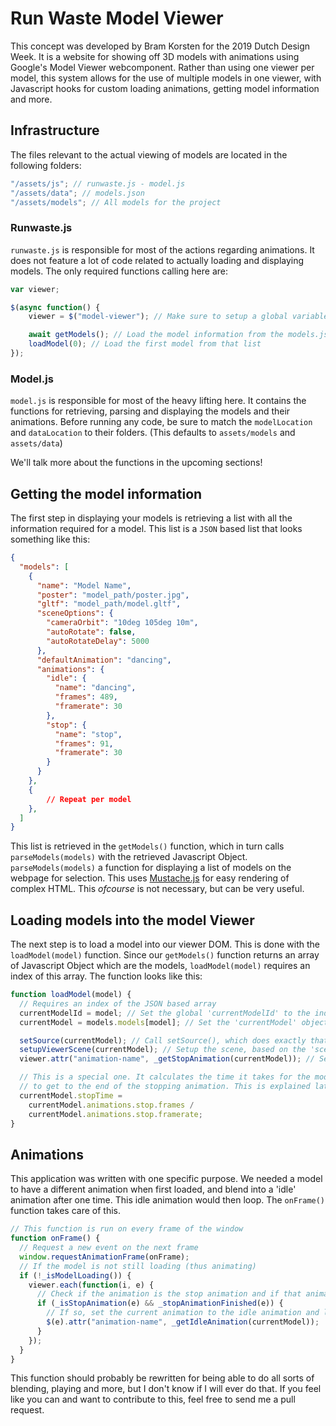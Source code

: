 # Run Waste Model Viewer

This concept was developed by Bram Korsten for the 2019 Dutch Design Week. It is a website for showing off 3D models with animations using Google's Model Viewer webcomponent. Rather than using one viewer per model, this system allows for the use of multiple models in one viewer, with Javascript hooks for custom loading animations, getting model information and more.

## Infrastructure

The files relevant to the actual viewing of models are located in the following folders:

```javascript
"/assets/js"; // runwaste.js - model.js
"/assets/data"; // models.json
"/assets/models"; // All models for the project
```

### Runwaste.js

`runwaste.js` is responsible for most of the actions regarding animations. It does not feature a lot of code related to actually loading and displaying models. The only required functions calling here are:

```Javascript
var viewer;

$(async function() {
    viewer = $("model-viewer"); // Make sure to setup a global variable containing the viewer DOM object

    await getModels(); // Load the model information from the models.json file
    loadModel(0); // Load the first model from that list
});
```

### Model.js

`model.js` is responsible for most of the heavy lifting here. It contains the functions for retrieving, parsing and displaying the models and their animations. Before running any code, be sure to match the `modelLocation` and `dataLocation` to their folders. (This defaults to `assets/models` and `assets/data`)

We'll talk more about the functions in the upcoming sections!

## Getting the model information

The first step in displaying your models is retrieving a list with all the information required for a model. This list is a `JSON` based list that looks something like this:

```Json
{
  "models": [
    {
      "name": "Model Name",
      "poster": "model_path/poster.jpg",
      "gltf": "model_path/model.gltf",
      "sceneOptions": {
        "cameraOrbit": "10deg 105deg 10m",
        "autoRotate": false,
        "autoRotateDelay": 5000
      },
      "defaultAnimation": "dancing",
      "animations": {
        "idle": {
          "name": "dancing",
          "frames": 489,
          "framerate": 30
        },
        "stop": {
          "name": "stop",
          "frames": 91,
          "framerate": 30
        }
      }
    },
    {
        // Repeat per model
    },
  ]
}
```

This list is retrieved in the `getModels()` function, which in turn calls `parseModels(models)` with the retrieved Javascript Object. `parseModels(models)` a function for displaying a list of models on the webpage for selection. This uses [Mustache.js](https://github.com/janl/mustache.js/) for easy rendering of complex HTML. This _ofcourse_ is not necessary, but can be very useful.

## Loading models into the model Viewer

The next step is to load a model into our viewer DOM. This is done with the `loadModel(model)` function. Since our `getModels()` function returns an array of Javascript Object which are the models, `loadModel(model)` requires an index of this array. The function looks like this:

```javascript
function loadModel(model) {
  // Requires an index of the JSON based array
  currentModelId = model; // Set the global 'currentModelId' to the index given
  currentModel = models.models[model]; // Set the 'currentModel' object to the object from the array

  setSource(currentModel); // Call setSource(), which does exactly that. Set the GLTF and optional USDZ source
  setupViewerScene(currentModel); // Setup the scene, based on the 'sceneOptions' object in the model
  viewer.attr("animation-name", _getStopAnimation(currentModel)); // Set the current animation to the stop animation

  // This is a special one. It calculates the time it takes for the model
  // to get to the end of the stopping animation. This is explained later.
  currentModel.stopTime =
    currentModel.animations.stop.frames /
    currentModel.animations.stop.framerate;
}
```

## Animations

This application was written with one specific purpose. We needed a model to have a different animation when first loaded, and blend into a 'idle' animation after one time. This idle animation would then loop. The `onFrame()` function takes care of this.

```javascript
// This function is run on every frame of the window
function onFrame() {
  // Request a new event on the next frame
  window.requestAnimationFrame(onFrame);
  // If the model is not still loading (thus animating)
  if (!_isModelLoading()) {
    viewer.each(function(i, e) {
      // Check if the animation is the stop animation and if that animation is almost finished
      if (_isStopAnimation(e) && _stopAnimationFinished(e)) {
        // If so, set the current animation to the idle animation and let the viewer handle blending
        $(e).attr("animation-name", _getIdleAnimation(currentModel));
      }
    });
  }
}
```

This function should probably be rewritten for being able to do all sorts of blending, playing and more, but I don't know if I will ever do that. If you feel like you can and want to contribute to this, feel free to send me a pull request.
